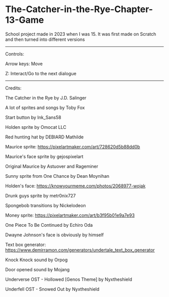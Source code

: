 # The-Catcher-in-the-Rye-Chapter-13-Game
School project made in 2023 when I was 15. It was first made on Scratch and then turned into different versions

--------------------------------------------------------------------------------------

Controls:

Arrow keys: Move

Z: Interact/Go to the next dialogue

--------------------------------------------------------------------------------------

Credits:

The Catcher in the Rye by J.D. Salinger

A lot of sprites and songs by Toby Fox

Start button by Ink_Sans58

Holden sprite by Omocat LLC

Red hunting hat by DEBIARD Mathilde

Maurice sprite: https://pixelartmaker.com/art/728620d5b88dd0b

Maurice's face sprite by gejospixelart

Original Maurice by Astuover and Rageminer

Sunny sprite from One Chance by Dean Moynihan

Holden's face: https://knowyourmeme.com/photos/2068977-wojak

Drunk guys sprite by metr0nix727

Spongebob transitions by Nickelodeon

Money sprite: https://pixelartmaker.com/art/b3f95b01e9a7e93

One Piece To Be Continued by Echiro Oda

Dwayne Johnson's face is obviously by himself

Text box generator: https://www.demirramon.com/generators/undertale_text_box_generator

Knock Knock sound by Orpog

Door opened sound by Mojang

Underverse OST - Hollowed [Genos Theme] by Nyxtheshield

Underfell OST - Snowed Out by Nyxtheshield
